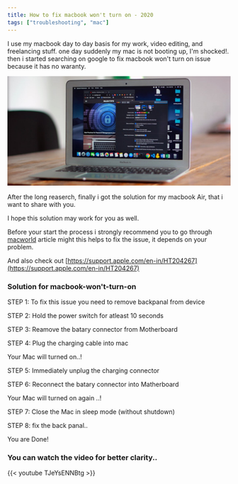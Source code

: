 ```yaml
---
title: How to fix macbook won't turn on - 2020
tags: ["troubleshooting", "mac"]
---
```



I use my macbook day to day basis for my work, video editing, and freelancing stuff. one day suddenly my mac is not booting up, I'm shocked!. then i started searching on google to fix  macbook won't turn on issue because it has no waranty.

![macbook-won't-turn-on](/images/macbook.jpg)

After the long reaserch, finally i got the solution for my macbook Air, that i want to share with you.

I hope this solution may work for you as well.

Before your start the process i strongly recommend you to go through [macworld](https://www.macworld.co.uk/how-to/mac/wont-turn-on-boot-3423817/) article might this helps to fix the issue, it depends on your problem.

And also check out [https://support.apple.com/en-in/HT204267](https://support.apple.com/en-in/HT204267)

<div id="amzn-assoc-ad-379e3f6d-854e-4ac8-85f5-ed2ca03d6b84"></div><script async src="//z-na.amazon-adsystem.com/widgets/onejs?MarketPlace=US&adInstanceId=379e3f6d-854e-4ac8-85f5-ed2ca03d6b84"></script>

### Solution for macbook-won't-turn-on

STEP 1: To fix this issue you need to remove backpanal from device 

STEP 2: Hold the power switch for atleast 10 seconds

STEP 3: Reamove the batary connector from Motherboard

STEP 4: Plug the charging cable into mac

Your Mac will turned on..!

STEP 5: Immediately unplug the charging connector

STEP 6: Reconnect the batary connector into Matherboard

Your Mac will turned on again ..!

STEP 7: Close the Mac in sleep mode (without shutdown)

STEP 8: fix the back panal..

You are Done!

### You can watch the video for better clarity..

{{< youtube TJeYsENNBtg >}}





